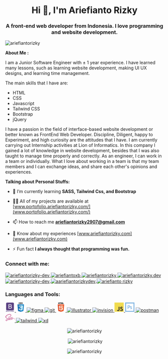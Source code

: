 <h1 align="center">Hi 👋, I'm Ariefianto Rizky</h1>
<h3 align="center">A front-end web developer from Indonesia. I love programming and website development.</h3>

<p align="left"> <img src="https://komarev.com/ghpvc/?username=ariefiantorizky&label=Profile%20views&color=009dff&style=flat-square" alt="ariefiantorizky" /> </p>

**About Me :**
<p>
  I am a Junior Software Engineer with ± 1 year experience.  I have learned many lessons, such as learning website development, making UI UX designs, and  learning time management.

 The main skills that I have are:
 - HTML 
 - CSS 
 - Javascript 
 - Tailwind CSS 
 - Bootstrap 
 - jQuery

 I have a passion in the field of interface-based website development or better known as FrontEnd Web Developer. Discipline, Diligent, happy to     Experiment, and high curiosity are the attitudes that I have. I am currently carrying out Internship activities at Lion of Informatics.  In this company I gained a lot of knowledge in website development, besides that I was also taught to manage time properly and correctly. As an engineer, I can work in a team or individually.  What I love about working in a team is that my team members and I can exchange ideas, and share each other's opinions and experiences.
</p>

**Talking about Personal Stuffs:**

- 🌱 I’m currently learning **SASS, Tailwind Css, and Bootstrap**

- 👨‍💻 All of my projects are available at [www.portofolio.ariefiantorizky.com/](www.portofolio.ariefiantorizky.com/)

- 📫 How to reach me **ariefiantorizky2907@gmail.com**

- 📄 Know about my experiences [www.ariefiantorizky.com](www.ariefiantorizky.com)

- ⚡ Fun fact **I always thought that programming was fun.**

<h3 align="left">Connect with me:</h3>
<p align="left">
  <a href="https://codepen.io/ariefiantorizky-dev" target="blank">
    <img align="center" src="https://raw.githubusercontent.com/rahuldkjain/github-profile-readme-generator/master/src/images/icons/Social/codepen.svg"       alt="ariefiantorizky-dev" height="30" width="40" />
  </a>
  <a href="https://twitter.com/ariefiantoxb" target="blank">
    <img align="center" src="https://raw.githubusercontent.com/rahuldkjain/github-profile-readme-generator/master/src/images/icons/Social/twitter.svg"       alt="ariefiantoxb" height="30" width="40" />
  </a>
  <a href="https://linkedin.com/in/ariefiantorizky" target="blank">
    <img align="center" src="https://raw.githubusercontent.com/rahuldkjain/github-profile-readme-generator/master/src/images/icons/Social/linked-in-alt.svg" alt="ariefiantorizky" height="30" width="40" />
  </a>
  <a href="https://instagram.com/ariefiantorizky.dev" target="blank">
    <img align="center" src="https://raw.githubusercontent.com/rahuldkjain/github-profile-readme-generator/master/src/images/icons/Social/instagram.svg"     alt="ariefiantorizky.dev" height="30" width="40" />
  </a>
  <a href="https://dribbble.com/ariefiantorizky-dev" target="blank">
    <img align="center" src="https://raw.githubusercontent.com/rahuldkjain/github-profile-readme-generator/master/src/images/icons/Social/dribbble.svg"       alt="ariefiantorizky-dev" height="30" width="40" />
  </a>
  <a href="https://www.behance.net/aariefiantorizkydev" target="blank">
    <img align="center" src="https://raw.githubusercontent.com/rahuldkjain/github-profile-readme-generator/master/src/images/icons/Social/behance.svg"       alt="aariefiantorizkydev" height="30" width="40" />
  </a>
  <a href="https://www.youtube.com/c/ariefianto rizky" target="blank">
    <img align="center" src="https://raw.githubusercontent.com/rahuldkjain/github-profile-readme-generator/master/src/images/icons/Social/youtube.svg"       alt="ariefianto rizky" height="30" width="40" />
  </a>
</p>

<h3 align="left">Languages and Tools:</h3>
<p align="left">
  <a href="https://getbootstrap.com" target="_blank"> 
    <img src="https://raw.githubusercontent.com/devicons/devicon/master/icons/bootstrap/bootstrap-plain-wordmark.svg" alt="bootstrap" width="30" height="30"/> 
  </a> 
  <a href="https://www.w3schools.com/css/" target="_blank"> 
    <img src="https://raw.githubusercontent.com/devicons/devicon/master/icons/css3/css3-original-wordmark.svg" alt="css3" width="30" height="30"/> 
  </a> 
  <a href="https://www.figma.com/" target="_blank"> 
    <img src="https://www.vectorlogo.zone/logos/figma/figma-icon.svg" alt="figma" width="30" height="30"/> 
  </a> 
  <a href="https://git-scm.com/" target="_blank"> 
    <img src="https://www.vectorlogo.zone/logos/git-scm/git-scm-icon.svg" alt="git" width="30" height="30"/> 
  </a> 
  <a href="https://www.w3.org/html/" target="_blank"> 
    <img src="https://raw.githubusercontent.com/devicons/devicon/master/icons/html5/html5-original-wordmark.svg" alt="html5" width="30" height="30"/>       </a> 
  <a href="https://www.adobe.com/in/products/illustrator.html" target="_blank"> 
    <img src="https://www.vectorlogo.zone/logos/adobe_illustrator/adobe_illustrator-icon.svg" alt="illustrator" width="30" height="30"/> 
  </a>
  <a href="https://www.invisionapp.com/" target="_blank"> 
    <img src="https://www.vectorlogo.zone/logos/invisionapp/invisionapp-icon.svg" alt="invision" width="30" height="30"/> 
  </a> 
  <a href="https://developer.mozilla.org/en-US/docs/Web/JavaScript" target="_blank"> 
    <img src="https://raw.githubusercontent.com/devicons/devicon/master/icons/javascript/javascript-original.svg" alt="javascript" width="30" height="30"/> 
  </a> 
  <a href="https://www.photoshop.com/en" target="_blank"> 
    <img src="https://raw.githubusercontent.com/devicons/devicon/master/icons/photoshop/photoshop-line.svg" alt="photoshop" width="30" height="30"/> 
  </a> 
  <a href="https://postman.com" target="_blank"> 
    <img src="https://www.vectorlogo.zone/logos/getpostman/getpostman-icon.svg" alt="postman" width="30" height="30"/> 
  </a> 
  <a href="https://sass-lang.com" target="_blank"> 
    <img src="https://raw.githubusercontent.com/devicons/devicon/master/icons/sass/sass-original.svg" alt="sass" width="30" height="30"/> 
  </a> 
  <a href="https://tailwindcss.com/" target="_blank"> 
    <img src="https://www.vectorlogo.zone/logos/tailwindcss/tailwindcss-icon.svg" alt="tailwind" width="30" height="30"/> 
  </a> 
  <a href="https://www.adobe.com/products/xd.html" target="_blank"> 
    <img src="https://cdn.worldvectorlogo.com/logos/adobe-xd.svg" alt="xd" width="30" height="30"/> 
  </a> 
</p>

<div align="center" width="100%">
  <p><img align="center" src="https://github-readme-stats.vercel.app/api/top-langs?username=ariefiantorizky&show_icons=true&theme=onedark&title_color=ffffff&text_color=ffffff&locale=id&layout=compact" alt="ariefiantorizky" /></p>
  
  <p>&nbsp;<img align="center" src="https://github-readme-stats.vercel.app/api?username=ariefiantorizky&show_icons=true&theme=onedark&title_color=ffffff&text_color=00ffbf&cache_seconds=1000&locale=id" alt="ariefiantorizky" /></p>

  <p><img align="center" src="https://github-readme-streak-stats.herokuapp.com/?user=ariefiantorizky&theme=dark" alt="ariefiantorizky" /></p>
</div>
